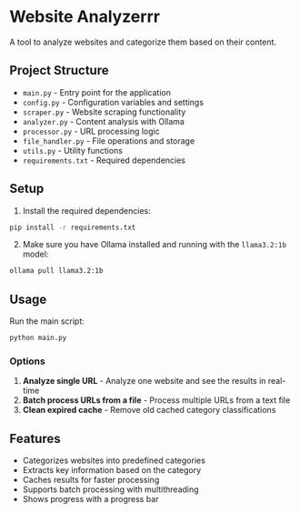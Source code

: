 # Website Analyzerrr

A tool to analyze websites and categorize them based on their content.

## Project Structure

- `main.py` - Entry point for the application
- `config.py` - Configuration variables and settings
- `scraper.py` - Website scraping functionality
- `analyzer.py` - Content analysis with Ollama
- `processor.py` - URL processing logic
- `file_handler.py` - File operations and storage
- `utils.py` - Utility functions
- `requirements.txt` - Required dependencies

## Setup

1. Install the required dependencies:

```bash
pip install -r requirements.txt
```

2. Make sure you have Ollama installed and running with the `llama3.2:1b` model:

```bash
ollama pull llama3.2:1b
```

## Usage

Run the main script:

```bash
python main.py
```

### Options

1. **Analyze single URL** - Analyze one website and see the results in real-time
2. **Batch process URLs from a file** - Process multiple URLs from a text file
3. **Clean expired cache** - Remove old cached category classifications

## Features

- Categorizes websites into predefined categories
- Extracts key information based on the category
- Caches results for faster processing
- Supports batch processing with multithreading
- Shows progress with a progress bar